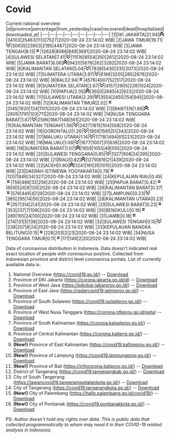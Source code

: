 # Covid
Current national overview:
|id|province|percentage|from_yesterday|case|recovered|dead|hospitalized|downloaded_at|
|---|---|---|---|---|---|---|---|---|
|1|DKI JAKARTA|21.94|![up](https://github.com/ariefrachmannn/covid/raw/master/img/rsz_img_186982.png)|34103|25463|1113|7527|2020-08-24 23:14:02 WIB|
|2|JAWA TIMUR|19.71|![down](https://github.com/ariefrachmannn/covid/raw/master/img/rsz_down.png)|30635|23953|2195|4487|2020-08-24 23:14:02 WIB|
|3|JAWA TENGAH|8.13|![equal](https://github.com/ariefrachmannn/covid/raw/master/img/rsz_equal.png)|12628|8088|849|3691|2020-08-24 23:14:02 WIB|
|4|SULAWESI SELATAN|7.41|![down](https://github.com/ariefrachmannn/covid/raw/master/img/rsz_down.png)|11516|8554|350|2612|2020-08-24 23:14:02 WIB|
|5|JAWA BARAT|6.06|![up](https://github.com/ariefrachmannn/covid/raw/master/img/rsz_img_186982.png)|9420|5876|262|3282|2020-08-24 23:14:02 WIB|
|6|KALIMANTAN SELATAN|5.04|![down](https://github.com/ariefrachmannn/covid/raw/master/img/rsz_down.png)|7838|5430|335|2073|2020-08-24 23:14:02 WIB|
|7|SUMATERA UTARA|3.97|![down](https://github.com/ariefrachmannn/covid/raw/master/img/rsz_down.png)|6166|3205|285|2676|2020-08-24 23:14:02 WIB|
|8|BALI|2.94|![equal](https://github.com/ariefrachmannn/covid/raw/master/img/rsz_equal.png)|4576|4007|52|517|2020-08-24 23:14:02 WIB|
|9|SUMATERA SELATAN|2.67|![down](https://github.com/ariefrachmannn/covid/raw/master/img/rsz_down.png)|4157|2905|228|1024|2020-08-24 23:14:02 WIB|
|10|PAPUA|2.35|![up](https://github.com/ariefrachmannn/covid/raw/master/img/rsz_img_186982.png)|3650|2685|42|923|2020-08-24 23:14:02 WIB|
|11|SULAWESI UTARA|2.29|![down](https://github.com/ariefrachmannn/covid/raw/master/img/rsz_down.png)|3554|2455|154|945|2020-08-24 23:14:02 WIB|
|12|KALIMANTAN TIMUR|2.02|![equal](https://github.com/ariefrachmannn/covid/raw/master/img/rsz_equal.png)|3145|1920|124|1101|2020-08-24 23:14:02 WIB|
|13|BANTEN|1.68|![up](https://github.com/ariefrachmannn/covid/raw/master/img/rsz_img_186982.png)|2605|1791|103|711|2020-08-24 23:14:02 WIB|
|14|NUSA TENGGARA BARAT|1.67|![down](https://github.com/ariefrachmannn/covid/raw/master/img/rsz_down.png)|2596|1887|148|561|2020-08-24 23:14:02 WIB|
|15|KALIMANTAN TENGAH|1.56|![down](https://github.com/ariefrachmannn/covid/raw/master/img/rsz_down.png)|2427|1815|104|508|2020-08-24 23:14:02 WIB|
|16|GORONTALO|1.26|![down](https://github.com/ariefrachmannn/covid/raw/master/img/rsz_down.png)|1959|1565|51|343|2020-08-24 23:14:02 WIB|
|17|MALUKU UTARA|1.14|![down](https://github.com/ariefrachmannn/covid/raw/master/img/rsz_down.png)|1778|1494|61|223|2020-08-24 23:14:02 WIB|
|18|MALUKU|1.08|![down](https://github.com/ariefrachmannn/covid/raw/master/img/rsz_down.png)|1677|1007|31|639|2020-08-24 23:14:02 WIB|
|19|SUMATERA BARAT|1.07|![up](https://github.com/ariefrachmannn/covid/raw/master/img/rsz_img_186982.png)|1659|1055|49|555|2020-08-24 23:14:02 WIB|
|20|SULAWESI TENGGARA|0.85|![down](https://github.com/ariefrachmannn/covid/raw/master/img/rsz_down.png)|1327|908|24|395|2020-08-24 23:14:02 WIB|
|21|RIAU|0.82|![up](https://github.com/ariefrachmannn/covid/raw/master/img/rsz_img_186982.png)|1279|819|21|439|2020-08-24 23:14:02 WIB|
|22|ACEH|0.80|![up](https://github.com/ariefrachmannn/covid/raw/master/img/rsz_img_186982.png)|1241|191|35|1015|2020-08-24 23:14:02 WIB|
|23|DAERAH ISTIMEWA YOGYAKARTA|0.78|![equal](https://github.com/ariefrachmannn/covid/raw/master/img/rsz_equal.png)|1207|846|34|327|2020-08-24 23:14:02 WIB|
|24|KEPULAUAN RIAU|0.49|![equal](https://github.com/ariefrachmannn/covid/raw/master/img/rsz_equal.png)|756|468|32|256|2020-08-24 23:14:02 WIB|
|25|PAPUA BARAT|0.42|![equal](https://github.com/ariefrachmannn/covid/raw/master/img/rsz_equal.png)|659|524|9|126|2020-08-24 23:14:02 WIB|
|26|KALIMANTAN BARAT|0.37|![equal](https://github.com/ariefrachmannn/covid/raw/master/img/rsz_equal.png)|578|448|4|126|2020-08-24 23:14:02 WIB|
|27|LAMPUNG|0.23|![down](https://github.com/ariefrachmannn/covid/raw/master/img/rsz_down.png)|365|295|14|56|2020-08-24 23:14:02 WIB|
|28|KALIMANTAN UTARA|0.23|![equal](https://github.com/ariefrachmannn/covid/raw/master/img/rsz_equal.png)|357|314|2|41|2020-08-24 23:14:02 WIB|
|29|SULAWESI BARAT|0.23|![equal](https://github.com/ariefrachmannn/covid/raw/master/img/rsz_equal.png)|353|237|7|109|2020-08-24 23:14:02 WIB|
|30|BENGKULU|0.19|![equal](https://github.com/ariefrachmannn/covid/raw/master/img/rsz_equal.png)|289|165|24|100|2020-08-24 23:14:02 WIB|
|31|JAMBI|0.18|![equal](https://github.com/ariefrachmannn/covid/raw/master/img/rsz_equal.png)|274|131|5|138|2020-08-24 23:14:02 WIB|
|32|SULAWESI TENGAH|0.15|![down](https://github.com/ariefrachmannn/covid/raw/master/img/rsz_down.png)|239|207|8|24|2020-08-24 23:14:02 WIB|
|33|KEPULAUAN BANGKA BELITUNG|0.15|![equal](https://github.com/ariefrachmannn/covid/raw/master/img/rsz_equal.png)|228|203|2|23|2020-08-24 23:14:02 WIB|
|34|NUSA TENGGARA TIMUR|0.11|![equal](https://github.com/ariefrachmannn/covid/raw/master/img/rsz_equal.png)|171|149|2|20|2020-08-24 23:14:02 WIB|

Data of coronavirus distribution in Indonesia. Data doesn't indicated real exact location of people with coronavirus positive. Collected from Indonesian province and district level coronavirus portals. List of currently available data is:
1. National Overview (https://covid19.go.id/) -- [Download](https://www.dropbox.com/s/66ly270fw4y76fx/covid_nasional.csv?dl=0)
2. Province of DKI Jakarta (https://corona.jakarta.go.id/id) -- [Download](https://riwayat-file-covid-19-dki-jakarta-jakartagis.hub.arcgis.com/)
3. Province of West Java (https://pikobar.jabarprov.go.id/) -- [Download](https://www.dropbox.com/s/alg0zp60fylq6cn/covid_jabar.csv?dl=0)
4. Province of East Java (https://radarcovid19.jatimprov.go.id/) -- [Download](https://www.dropbox.com/sh/e7vtgcnl4ckbvr4/AADo9UMRDZvrhHn66qTHZOvNa?dl=0)
5. Province of South Sulawesi (https://covid19.sulselprov.go.id/) -- [Download](https://www.dropbox.com/s/z5ek23lwcztj7z7/covid_sulsel.csv?dl=0)
6. Province of West Nusa Tenggara (https://corona.ntbprov.go.id/peta) -- [Download](https://www.dropbox.com/s/4p2k93n42xx0c00/covid_ntb.csv?dl=0)
7. Province of South Kalimantan (https://corona.kalselprov.go.id/) -- [Download](https://www.dropbox.com/sh/7aa2kvz8lb04pzz/AADH1Oj5oFMw2mp-D3JStPRsa?dl=0)
8. Province of Central Kalimantan (https://corona.kalteng.go.id/) -- [Download](https://www.dropbox.com/s/9q01v5r3ys2ozk4/covid_kalteng.csv?dl=0)
9. **(New!)** Province of East Kalimantan (https://covid19.kaltimprov.go.id/) -- [Download](https://www.dropbox.com/sh/qhpxj532nm80goa/AAB6ek_fp1__ieTR0TFQpfIga?dl=0)
10. **(New!)** Province of Lampung (https://covid19.lampungprov.go.id/) -- [Download](https://www.dropbox.com/s/ecuew6oa9kzwqwx/covid_lampung.csv?dl=0)
11. **(New!)** Province of Bali (https://infocorona.baliprov.go.id/) -- [Download](https://www.dropbox.com/sh/iceiwun4ufttmiu/AAC7dSRMpfTjPI1Lfzw-LeCUa?dl=0)
12. District of Tangerang (https://covid19.tangerangkab.go.id/) -- [Download](https://www.dropbox.com/sh/yxovyy6sy5bnz4p/AACZzVHinisKmz8oQWyQJ3nua?dl=0)
13. City of South Tangerang (https://lawancovid19.tangerangselatankota.go.id/) -- [Download](https://www.dropbox.com/s/zlvxo4ivswdzmle/covid_tangsel.csv?dl=0)
14. City of Tangerang (https://covid19.tangerangkota.go.id/) -- [Download](https://www.dropbox.com/s/e53224kvdrpjzy0/covid_tangkot.csv?dl=0)
15. **(New!)** City of Palembang (https://hallo.palembang.go.id/covid19/) -- [Download](https://www.dropbox.com/sh/oj17bhwhlpjht9e/AABZEG-OiaSaFvikATDx6coEa?dl=0)
16. **(New!)** City of Pontianak (https://covid19.pontianakkota.go.id/) -- [Download](https://www.dropbox.com/sh/66if3y4ly51j4sh/AADQ-zwLGa7Kz4ZzJgDw2-3na?dl=0)

PS: *Author doesn't hold any rights over data. This is public data that collected programmatically to whom may need it in their COVID-19 related analysis in Indonesia.*
